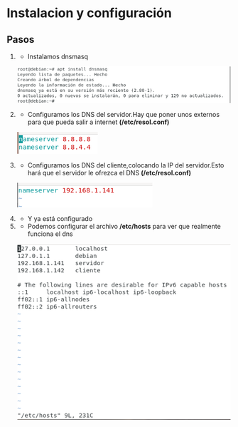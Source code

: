 # Instalacion y configuración


## Pasos
1.  - Instalamos dnsmasq
	
     ![1](https://github.com/jesusromero92/dnsmasq/blob/main/Fotos/1.png)

2.  - Configuramos los DNS del servidor.Hay que poner unos externos para que pueda salir a internet **(/etc/resol.conf)**

     ![2](https://github.com/jesusromero92/dnsmasq/blob/main/Fotos/2.1.png) 

3.  - Configuramos los DNS del cliente,colocando la IP del servidor.Esto hará que el servidor le ofrezca el DNS **(/etc/resol.conf)**

     ![3](https://github.com/jesusromero92/dnsmasq/blob/main/Fotos/2.2.png)
     
4.  - Y ya está configurado

5.  - Podemos configurar el archivo **/etc/hosts** para ver que realmente funciona el dns

     ![3](https://github.com/jesusromero92/dnsmasq/blob/main/Fotos/4.png)
